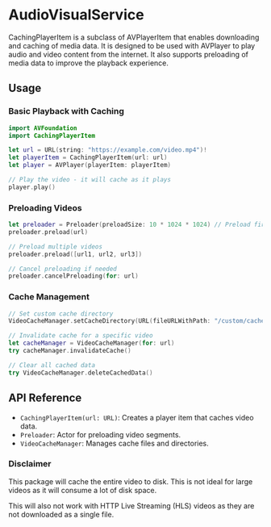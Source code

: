 # AudioVisualService

CachingPlayerItem is a subclass of AVPlayerItem that enables downloading and caching of media data. It is designed to be used with AVPlayer to play audio and video content from the internet.
It also supports preloading of media data to improve the playback experience.

## Usage

### Basic Playback with Caching

```swift
import AVFoundation
import CachingPlayerItem

let url = URL(string: "https://example.com/video.mp4")!
let playerItem = CachingPlayerItem(url: url)
let player = AVPlayer(playerItem: playerItem)

// Play the video - it will cache as it plays
player.play()
```

### Preloading Videos

```swift
let preloader = Preloader(preloadSize: 10 * 1024 * 1024) // Preload first 10MB
preloader.preload(url)

// Preload multiple videos
preloader.preload([url1, url2, url3])

// Cancel preloading if needed
preloader.cancelPreloading(for: url)
```

### Cache Management

```swift
// Set custom cache directory
VideoCacheManager.setCacheDirectory(URL(fileURLWithPath: "/custom/cache/path"))

// Invalidate cache for a specific video
let cacheManager = VideoCacheManager(for: url)
try cacheManager.invalidateCache()

// Clear all cached data
try VideoCacheManager.deleteCachedData()
```

## API Reference

- `CachingPlayerItem(url: URL)`: Creates a player item that caches video data.
- `Preloader`: Actor for preloading video segments.
- `VideoCacheManager`: Manages cache files and directories.

### Disclaimer

This package will cache the entire video to disk. This is not ideal for large videos as it will consume a lot of disk space.

This will also not work with HTTP Live Streaming (HLS) videos as they are not downloaded as a single file.

